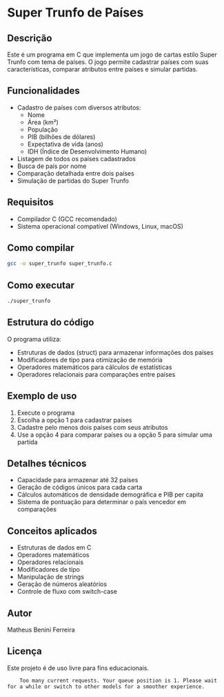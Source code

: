 # Super Trunfo de Países

## Descrição
Este é um programa em C que implementa um jogo de cartas estilo Super Trunfo com tema de países. O jogo permite cadastrar países com suas características, comparar atributos entre países e simular partidas.

## Funcionalidades
- Cadastro de países com diversos atributos:
  - Nome
  - Área (km²)
  - População
  - PIB (bilhões de dólares)
  - Expectativa de vida (anos)
  - IDH (Índice de Desenvolvimento Humano)
- Listagem de todos os países cadastrados
- Busca de país por nome
- Comparação detalhada entre dois países
- Simulação de partidas do Super Trunfo

## Requisitos
- Compilador C (GCC recomendado)
- Sistema operacional compatível (Windows, Linux, macOS)

## Como compilar
```bash
gcc -o super_trunfo super_trunfo.c
```

## Como executar
```bash
./super_trunfo
```

## Estrutura do código
O programa utiliza:
- Estruturas de dados (struct) para armazenar informações dos países
- Modificadores de tipo para otimização de memória
- Operadores matemáticos para cálculos de estatísticas
- Operadores relacionais para comparações entre países

## Exemplo de uso
1. Execute o programa
2. Escolha a opção 1 para cadastrar países
3. Cadastre pelo menos dois países com seus atributos
4. Use a opção 4 para comparar países ou a opção 5 para simular uma partida

## Detalhes técnicos
- Capacidade para armazenar até 32 países
- Geração de códigos únicos para cada carta
- Cálculos automáticos de densidade demográfica e PIB per capita
- Sistema de pontuação para determinar o país vencedor em comparações

## Conceitos aplicados
- Estruturas de dados em C
- Operadores matemáticos
- Operadores relacionais
- Modificadores de tipo
- Manipulação de strings
- Geração de números aleatórios
- Controle de fluxo com switch-case

## Autor
Matheus Benini Ferreira

## Licença
Este projeto é de uso livre para fins educacionais.

        Too many current requests. Your queue position is 1. Please wait for a while or switch to other models for a smoother experience.